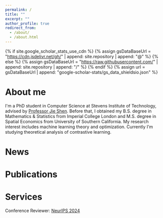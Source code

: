 ```yaml
---
permalink: /
title: ""
excerpt: ""
author_profile: true
redirect_from: 
  - /about/
  - /about.html
---
```


{% if site.google_scholar_stats_use_cdn %}
{% assign gsDataBaseUrl = "https://cdn.jsdelivr.net/gh/" | append: site.repository | append: "@" %}
{% else %}
{% assign gsDataBaseUrl = "https://raw.githubusercontent.com/" | append: site.repository | append: "/" %}
{% endif %}
{% assign url = gsDataBaseUrl | append: "google-scholar-stats/gs_data_shieldsio.json" %}

<span class='anchor' id='about-me'></span>

# About me
I'm a PhD student in Computer Science at Stevens Institute of Technology, advised by [Professor Jie Shen](https://sites.google.com/site/jieshensjtu). Before that, I obtained my B.S. degree in Mathematics & Statistics from Imperial College London and M.S. degree in Spatial Economics from University of Southern California. My research interest includes machine learning theory and optimization. Currently I'm studying theoretical analysis of contrastive learning. 

# News


# Publications 


# Services
Conference Reviewer: [NeurIPS 2024](https://neurips.cc/)
